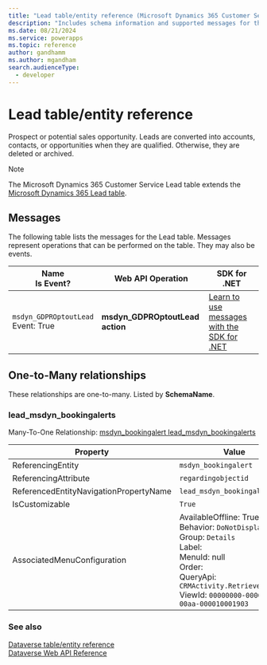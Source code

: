 ```yaml
---
title: "Lead table/entity reference (Microsoft Dynamics 365 Customer Service)"
description: "Includes schema information and supported messages for the Lead table/entity with Microsoft Dynamics 365 Customer Service."
ms.date: 08/21/2024
ms.service: powerapps
ms.topic: reference
author: gandhamm
ms.author: mgandham
search.audienceType: 
  - developer
---
```


# Lead table/entity reference

Prospect or potential sales opportunity. Leads are converted into accounts, contacts, or opportunities when they are qualified. Otherwise, they are deleted or archived.

> [!NOTE]
> The Microsoft Dynamics 365 Customer Service Lead table extends the [Microsoft Dynamics 365 Lead table](/dynamics365/developer/entities/lead).


## Messages

The following table lists the messages for the Lead table.
Messages represent operations that can be performed on the table. They may also be events.

| Name <br />Is Event? |Web API Operation |SDK for .NET |
| ---- | ----- |----- |
| `msdyn_GDPROptoutLead`<br />Event: True |**msdyn_GDPROptoutLead action** |[Learn to use messages with the SDK for .NET](/power-apps/developer/data-platform/org-service/use-messages)|



## One-to-Many relationships

These relationships are one-to-many. Listed by **SchemaName**.

### <a name="BKMK_lead_msdyn_bookingalerts"></a> lead_msdyn_bookingalerts

Many-To-One Relationship: [msdyn_bookingalert lead_msdyn_bookingalerts](msdyn_bookingalert.md#BKMK_lead_msdyn_bookingalerts)

|Property|Value|
|---|---|
|ReferencingEntity|`msdyn_bookingalert`|
|ReferencingAttribute|`regardingobjectid`|
|ReferencedEntityNavigationPropertyName|`lead_msdyn_bookingalerts`|
|IsCustomizable|`True`|
|AssociatedMenuConfiguration|AvailableOffline: True<br />Behavior: `DoNotDisplay`<br />Group: `Details`<br />Label: <br />MenuId: null<br />Order: <br />QueryApi: `CRMActivity.RetrieveByParty`<br />ViewId: `00000000-0000-0000-00aa-000010001903`|



### See also

[Dataverse table/entity reference](../about-entity-reference.md)  
[Dataverse Web API Reference](/power-apps/developer/data-platform/webapi/reference/about)   

